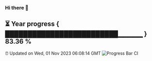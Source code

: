 ### Hi there 👋
⏳ Year progress { █████████████████████████▁▁▁▁▁ } 83.36 %
---
⏰ Updated on Wed, 01 Nov 2023 06:08:14 GMT
![Progress Bar CI](https://github.com/Moyi321/Moyi321/workflows/Progress%20Bar%20CI/badge.svg)
